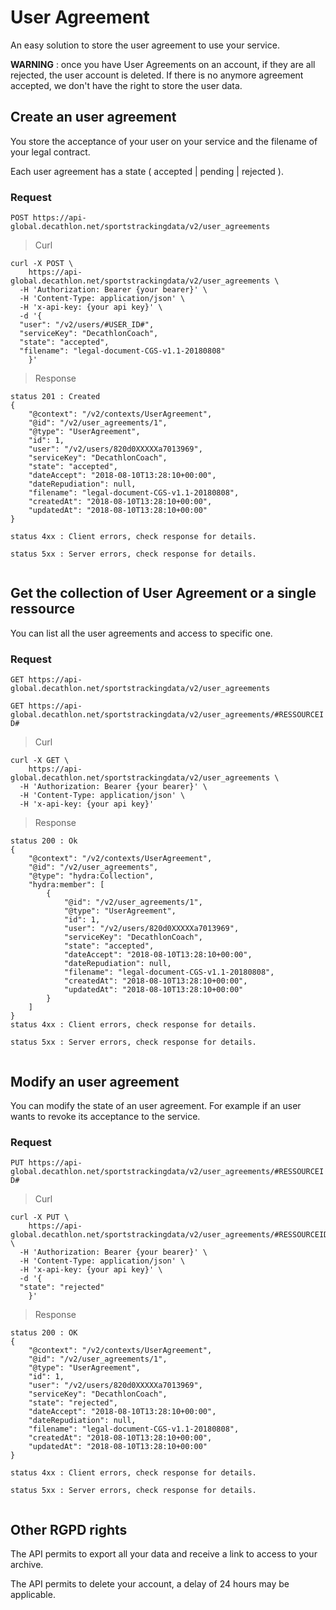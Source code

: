 # User Agreement

An easy solution to store the user agreement to use your service.

__WARNING__ : once you have User Agreements on an account, if they are all rejected, the user account is deleted. If there is no anymore agreement accepted, we don't have the right to store the user data.


## Create an user agreement

You store the acceptance of your user on your service and the filename of your legal contract.

Each user agreement has a state ( accepted | pending | rejected ).


### Request

`POST https://api-global.decathlon.net/sportstrackingdata/v2/user_agreements`
 



> Curl

```shell
curl -X POST \
    https://api-global.decathlon.net/sportstrackingdata/v2/user_agreements \
  -H 'Authorization: Bearer {your bearer}' \
  -H 'Content-Type: application/json' \
  -H 'x-api-key: {your api key}' \
  -d '{
  "user": "/v2/users/#USER_ID#",
  "serviceKey": "DecathlonCoach",
  "state": "accepted",
  "filename": "legal-document-CGS-v1.1-20180808"
	}' 
```


> Response

```
status 201 : Created
{
    "@context": "/v2/contexts/UserAgreement",
    "@id": "/v2/user_agreements/1",
    "@type": "UserAgreement",
    "id": 1,
    "user": "/v2/users/820d0XXXXXa7013969",
    "serviceKey": "DecathlonCoach",
    "state": "accepted",
    "dateAccept": "2018-08-10T13:28:10+00:00",
    "dateRepudiation": null,
    "filename": "legal-document-CGS-v1.1-20180808",
    "createdAt": "2018-08-10T13:28:10+00:00",
    "updatedAt": "2018-08-10T13:28:10+00:00"
}

status 4xx : Client errors, check response for details.

status 5xx : Server errors, check response for details.


```


## Get the collection of User Agreement or a single ressource


You can list all the user agreements and access to specific one.

### Request

`GET https://api-global.decathlon.net/sportstrackingdata/v2/user_agreements`

`GET https://api-global.decathlon.net/sportstrackingdata/v2/user_agreements/#RESSOURCEID#`




> Curl

```shell
curl -X GET \
    https://api-global.decathlon.net/sportstrackingdata/v2/user_agreements \
  -H 'Authorization: Bearer {your bearer}' \
  -H 'Content-Type: application/json' \
  -H 'x-api-key: {your api key}' 
```


> Response

```
status 200 : Ok
{
    "@context": "/v2/contexts/UserAgreement",
    "@id": "/v2/user_agreements",
    "@type": "hydra:Collection",
    "hydra:member": [
        {
            "@id": "/v2/user_agreements/1",
            "@type": "UserAgreement",
            "id": 1,
            "user": "/v2/users/820d0XXXXXa7013969",
            "serviceKey": "DecathlonCoach",
            "state": "accepted",
            "dateAccept": "2018-08-10T13:28:10+00:00",
            "dateRepudiation": null,
            "filename": "legal-document-CGS-v1.1-20180808",
            "createdAt": "2018-08-10T13:28:10+00:00",
            "updatedAt": "2018-08-10T13:28:10+00:00"
        }
    ]
}
status 4xx : Client errors, check response for details.

status 5xx : Server errors, check response for details.


```




## Modify an user agreement


You can modify the state of an user agreement. For example if an user wants to revoke its acceptance to the service.


### Request

`PUT https://api-global.decathlon.net/sportstrackingdata/v2/user_agreements/#RESSOURCEID#`
 



> Curl

```shell
curl -X PUT \
    https://api-global.decathlon.net/sportstrackingdata/v2/user_agreements/#RESSOURCEID# \
  -H 'Authorization: Bearer {your bearer}' \
  -H 'Content-Type: application/json' \
  -H 'x-api-key: {your api key}' \
  -d '{
  "state": "rejected"
	}' 
```


> Response

```
status 200 : OK
{
    "@context": "/v2/contexts/UserAgreement",
    "@id": "/v2/user_agreements/1",
    "@type": "UserAgreement",
    "id": 1,
    "user": "/v2/users/820d0XXXXXa7013969",
    "serviceKey": "DecathlonCoach",
    "state": "rejected",
    "dateAccept": "2018-08-10T13:28:10+00:00",
    "dateRepudiation": null,
    "filename": "legal-document-CGS-v1.1-20180808",
    "createdAt": "2018-08-10T13:28:10+00:00",
    "updatedAt": "2018-08-10T13:28:10+00:00"
}

status 4xx : Client errors, check response for details.

status 5xx : Server errors, check response for details.


```

## Other RGPD rights

The API permits to export all your data and receive a link to access to your archive.

The API permits to delete your account, a delay of 24 hours may be applicable.

